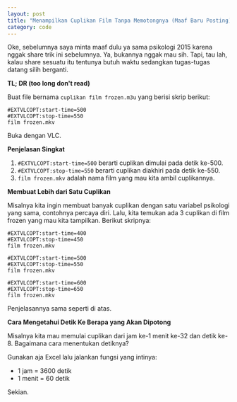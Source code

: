 ```yaml
---
layout: post
title: "Menampilkan Cuplikan Film Tanpa Memotongnya (Maaf Baru Posting)"
category: code
---
```


Oke, sebelumnya saya minta maaf dulu ya sama psikologi 2015 karena nggak share trik ini sebelumnya. Ya, bukannya nggak mau sih. Tapi, tau lah, kalau share sesuatu itu tentunya butuh waktu sedangkan tugas-tugas datang silih berganti.

__TL; DR (too long don't read)__

Buat file bernama `cuplikan film frozen.m3u` yang berisi skrip berikut:

```
#EXTVLCOPT:start-time=500
#EXTVLCOPT:stop-time=550
film frozen.mkv
```

Buka dengan VLC.

__Penjelasan Singkat__

1. `#EXTVLCOPT:start-time=500` berarti cuplikan dimulai pada detik ke-500.
2. `#EXTVLCOPT:stop-time=550` berarti cuplikan diakhiri pada detik ke-550.
3. `film frozen.mkv` adalah nama film yang mau kita ambil cuplikannya.

__Membuat Lebih dari Satu Cuplikan__

Misalnya kita ingin membuat banyak cuplikan dengan satu variabel psikologi yang sama, contohnya percaya diri. Lalu, kita temukan ada 3 cuplikan di film frozen yang mau kita tampilkan. Berikut skripnya:

```
#EXTVLCOPT:start-time=400
#EXTVLCOPT:stop-time=450
film frozen.mkv

#EXTVLCOPT:start-time=500
#EXTVLCOPT:stop-time=550
film frozen.mkv

#EXTVLCOPT:start-time=600
#EXTVLCOPT:stop-time=650
film frozen.mkv
```

Penjelasannya sama seperti di atas.

__Cara Mengetahui Detik Ke Berapa yang Akan Dipotong__

Misalnya kita mau memulai cuplikan dari jam ke-1 menit ke-32 dan detik ke-8. Bagaimana cara menentukan detiknya?

Gunakan aja Excel lalu jalankan fungsi yang intinya:

- 1 jam = 3600 detik
- 1 menit = 60 detik

Sekian.